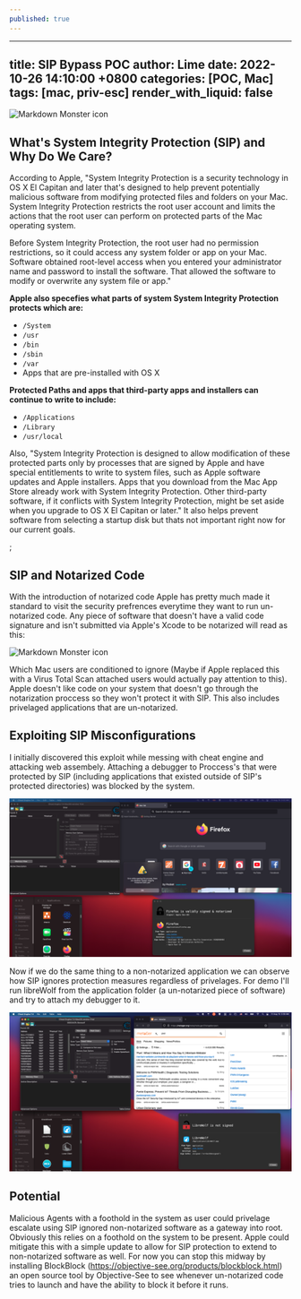 ```yaml
---
published: true
---
```

---
title: SIP Bypass POC
author: Lime
date: 2022-10-26 14:10:00 +0800
categories: [POC, Mac]
tags: [mac, priv-esc]
render_with_liquid: false
---
<img src="https://upload.wikimedia.org/wikipedia/commons/thumb/c/c2/OS_X_security_layers.svg/1200px-OS_X_security_layers.svg.png"
     alt="Markdown Monster icon"
     style="width: auto; max-width: 100%; height: auto;" />

## What's System Integrity Protection (SIP) and Why Do We Care?

According to Apple, "System Integrity Protection is a security technology in OS X El Capitan and later that's designed to help prevent potentially malicious software from modifying protected files and folders on your Mac. System Integrity Protection restricts the root user account and limits the actions that the root user can perform on protected parts of the Mac operating system.

Before System Integrity Protection, the root user had no permission restrictions, so it could access any system folder or app on your Mac. Software obtained root-level access when you entered your administrator name and password to install the software. That allowed the software to modify or overwrite any system file or app."

**Apple also specefies what parts of system System Integrity Protection protects which are:**

- `/System`
- `/usr`
- `/bin`
- `/sbin`
- `/var`
- Apps that are pre-installed with OS X

**Protected Paths and apps that third-party apps and installers can continue to write to include:**

- `/Applications`
- `/Library`
- `/usr/local`

Also, "System Integrity Protection is designed to allow modification of these protected parts only by processes that are signed by Apple and have special entitlements to write to system files, such as Apple software updates and Apple installers. Apps that you download from the Mac App Store already work with System Integrity Protection. Other third-party software, if it conflicts with System Integrity Protection, might be set aside when you upgrade to OS X El Capitan or later." It also helps prevent software from selecting a startup disk but thats not important right now for our current goals.

;
## SIP and Notarized Code

With the introduction of notarized code Apple has pretty much made it standard to visit the security prefrences everytime they want to run un-notarized code. Any piece of software that doesn't have a valid code signature and isn't submitted via Apple's Xcode to be notarized will read as this:

<img src="https://media.idownloadblog.com/wp-content/uploads/2017/04/remove-open-program-dialog-before.png"
     alt="Markdown Monster icon"
     style="width: auto; max-width: 100%; height: auto;" />
     
Which Mac users are conditioned to ignore (Maybe if Apple replaced this with a Virus Total Scan attached users would actually pay attention to this). Apple doesn't like code on your system that doesn't go through the notarization proccess so they won't protect it with SIP. This also includes privelaged applications that are un-notarized. 

## Exploiting SIP Misconfigurations

I initially discovered this exploit while messing with cheat engine and attacking web assembely. Attaching a debugger to Proccess's that were protected by SIP (including applications that existed outside of SIP's protected directories) was blocked by the system.

<img src="https://raw.githubusercontent.com/LimeIncOfficial/Blog-Repo/main/SIP%20Circumvet/Screen%20Shot%202022-08-19%20at%205.22.12%20AM.png"
     alt="Markdown Monster icon"
     style="width: auto; max-width: 100%; height: auto;" />

Now if we do the same thing to a non-notarized application we can observe how SIP ignores protection measures regardless of privelages. For demo I'll run libreWolf from the application folder (a un-notarized piece of software) and try to attach my debugger to it.

<img src="https://github.com/LimeIncOfficial/Blog-Repo/blob/main/SIP%20Circumvet/Screen%20Shot%202022-08-19%20at%205.39.03%20AM.png?raw=true"
     alt="Markdown Monster icon"
     style="width: auto; max-width: 100%; height: auto;" />
## Potential 

Malicious Agents with a foothold in the system as user could privelage escalate using SIP ignored non-notarized software as a gateway into root. Obviously this relies on a foothold on the system to be present. Apple could mitigate this with a simple update to allow for SIP protection to extend to non-notarized software as well. For now you can stop this midway by installing BlockBlock (https://objective-see.org/products/blockblock.html) an open source tool by Objective-See to see whenever un-notarized code tries to launch and have the ability to block it before it runs.
